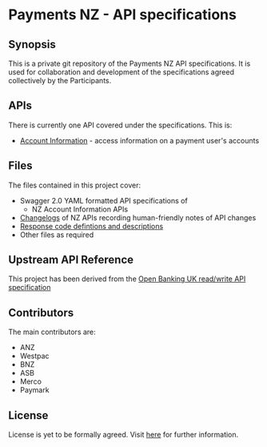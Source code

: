 # Payments NZ - API specifications

## Synopsis

This is a private git repository of the Payments NZ API specifications.  It is used for collaboration and development of the specifications agreed collectively by the Participants.

## APIs

There is currently one API covered under the specifications.  This is:

* [Account Information](account-info-nz-swagger.yaml) - access information on a payment user's accounts

## Files

The files contained in this project cover:

* Swagger 2.0 YAML formatted API specifications of
  * NZ Account Information APIs
* [Changelogs](account-info-nz-changelog.md) of NZ APIs recording human-friendly notes of API changes
* [Response code defintions and descriptions](account-info-nz-response-codes.md)
* Other files as required

## Upstream API Reference

This project has been derived from the [Open Banking UK read/write API specification](https://www.openbanking.org.uk/read-write-apis/)

## Contributors

The main contributors are:

* ANZ
* Westpac
* BNZ
* ASB
* Merco
* Paymark

## License

License is yet to be formally agreed.  Visit [here](https://www.paymentsnz.co.nz/contact-us) for further information.